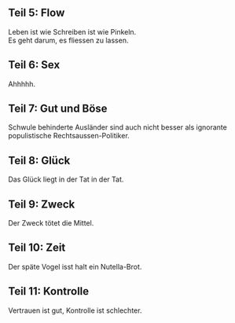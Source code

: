 Teil 5: Flow
------------

Leben ist wie Schreiben ist wie Pinkeln.  
Es geht darum, es fliessen zu lassen.

Teil 6: Sex
-----------

Ahhhhh.

Teil 7: Gut und Böse
--------------------

Schwule behinderte Ausländer sind auch nicht besser als ignorante
populistische Rechtsaussen-Politiker.

Teil 8: Glück
-------------

Das Glück liegt in der Tat in der Tat.

Teil 9: Zweck
-------------

Der Zweck tötet die Mittel.

Teil 10: Zeit
-------------

Der späte Vogel isst halt ein Nutella-Brot.

Teil 11: Kontrolle
------------------

Vertrauen ist gut, Kontrolle ist schlechter.
